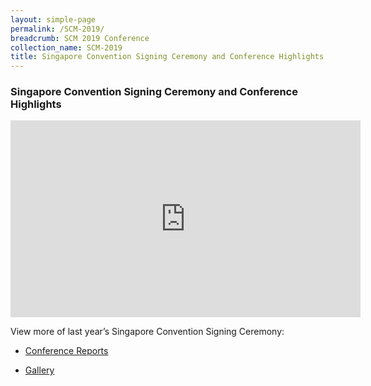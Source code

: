 ```yaml
---
layout: simple-page
permalink: /SCM-2019/
breadcrumb: SCM 2019 Conference
collection_name: SCM-2019
title: Singapore Convention Signing Ceremony and Conference Highlights 
---
```


### **Singapore Convention Signing Ceremony and Conference Highlights**

<iframe width="560" height="315" src="https://www.youtube.com/embed/H9dRramz9mw" frameborder="0" allow="accelerometer; autoplay; encrypted-media; gyroscope; picture-in-picture" allowfullscreen></iframe>

View more of last year’s Singapore Convention Signing Ceremony:

* [Conference Reports](/scm-2019/conference-reports/)

* [Gallery](/scm-2019/gallery-photos/)


 
